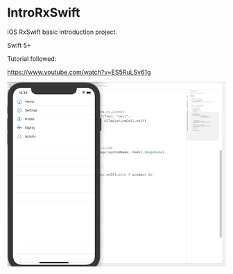 # IntroRxSwift

iOS RxSwift basic introduction project.

Swift 5+


Tutorial followed:

https://www.youtube.com/watch?v=ES5RuLSv61g

![](IntroRxSwiftGif.gif)
